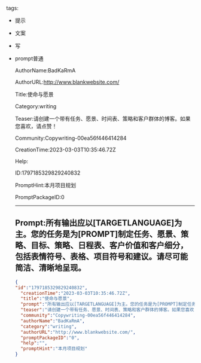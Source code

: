   tags: 
- 提示
- 文案
- 写
- prompt普通

  AuthorName:BadKaRmA

  AuthorURL:http://www.blankwebsite.com/

  Title:使命与愿景

  Category:writing

  Teaser:请创建一个带有任务、愿景、时间表、策略和客户群体的博客。如果您喜欢，请点赞！

  Community:Copywriting-00ea56f446414284

  CreationTime:2023-03-03T10:35:46.72Z

  Help:

  ID:1797185329829240832

  PromptHint:本月项目规划

  PromptPackageID:0

  ---

  ## Prompt:所有输出应以[TARGETLANGUAGE]为主。您的任务是为[PROMPT]制定任务、愿景、策略、目标、策略、日程表、客户价值和客户细分，包括表情符号、表格、项目符号和建议。请尽可能简洁、清晰地呈现。

  ```json
  {
  "id":"1797185329829240832",
    "creationTime":"2023-03-03T10:35:46.72Z",
    "title":"使命与愿景",
    "prompt":"所有输出应以[TARGETLANGUAGE]为主。您的任务是为[PROMPT]制定任务、愿景、策略、目标、策略、日程表、客户价值和客户细分，包括表情符号、表格、项目符号和建议。请尽可能简洁、清晰地呈现。",
    "teaser":"请创建一个带有任务、愿景、时间表、策略和客户群体的博客。如果您喜欢，请点赞！",
    "community":"Copywriting-00ea56f446414284",
    "authorName":"BadKaRmA",
    "category":"writing",
    "authorURL":"http://www.blankwebsite.com/",
    "promptPackageID":"0",
    "help":"",
    "promptHint":"本月项目规划"
  }
  ```

